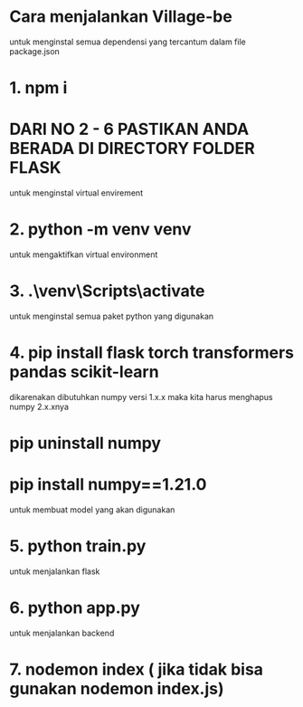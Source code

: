 #  Cara menjalankan Village-be 

  untuk menginstal semua dependensi yang tercantum dalam file package.json
  # 1. npm i

#  DARI NO 2 - 6 PASTIKAN ANDA BERADA DI DIRECTORY FOLDER FLASK
   untuk menginstal virtual envirement
#  2. python -m venv venv

  untuk mengaktifkan virtual environment
#  3. .\venv\Scripts\activate

  untuk menginstal semua paket python yang digunakan
#  4. pip install flask torch transformers pandas scikit-learn

  dikarenakan dibutuhkan numpy versi 1.x.x maka kita harus menghapus numpy 2.x.xnya
#  pip uninstall numpy
#  pip install numpy==1.21.0


  untuk membuat model yang akan digunakan 
#  5. python train.py

  untuk menjalankan flask
#  6. python app.py

  untuk menjalankan backend
  #  7. nodemon index ( jika tidak bisa gunakan nodemon index.js)
